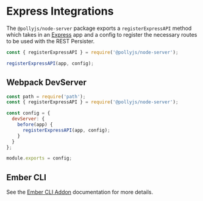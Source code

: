 # Express Integrations

The `@pollyjs/node-server` package exports a `registerExpressAPI` method which
takes in an [Express](http://expressjs.com/) app and a config to register the
necessary routes to be used with the REST Persister.

```js
const { registerExpressAPI } = require('@pollyjs/node-server');

registerExpressAPI(app, config);
```

## Webpack DevServer

```js
const path = require('path');
const { registerExpressAPI } = require('@pollyjs/node-server');

const config = {
  devServer: {
    before(app) {
      registerExpressAPI(app, config);
    }
  }
};

module.exports = config;
```

## Ember CLI

See the [Ember CLI Addon](frameworks/ember-cli) documentation for more details.
